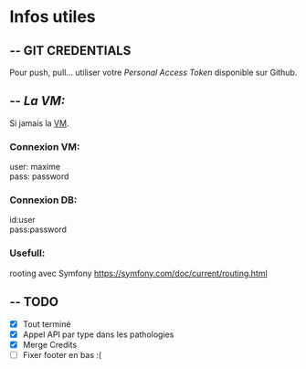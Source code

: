 # Infos utiles

## -- GIT CREDENTIALS

Pour push, pull... utiliser votre *Personal Access Token* disponible sur Github. 

## -- ***La VM:***
Si jamais la [VM](https://mega.nz/file/TQ01HA5R#lJZTauoUR7IHgFtcBrtCZc-7-wzqaUWqywc2RzRK6xE).

### Connexion VM:

user: maxime</br>
pass: password </br>

### Connexion DB:
id:user</br>
pass:password</br>

### Usefull:
rooting avec Symfony
https://symfony.com/doc/current/routing.html

## -- TODO
- [x] Tout terminé
- [x] Appel API par type dans les pathologies
- [x] Merge Credits
- [ ] Fixer footer en bas  :(
